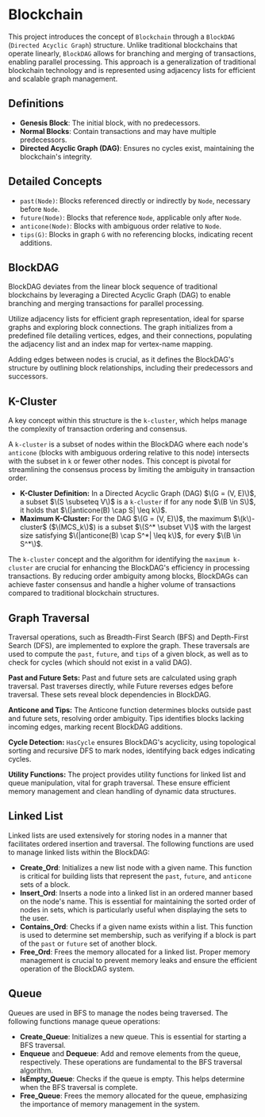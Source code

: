 # Blockchain

This project introduces the concept of `Blockchain` through a `BlockDAG` (`Directed Acyclic Graph`) structure. Unlike traditional blockchains that operate linearly, `BlockDAG` allows for branching and merging of transactions, enabling parallel processing. This approach is a generalization of traditional blockchain technology and is represented using adjacency lists for efficient and scalable graph management.

## Definitions

- **Genesis Block**: The initial block, with no predecessors.
- **Normal Blocks**: Contain transactions and may have multiple predecessors.
- **Directed Acyclic Graph (DAG)**: Ensures no cycles exist, maintaining the blockchain's integrity.

## Detailed Concepts

- `past(Node)`: Blocks referenced directly or indirectly by `Node`, necessary before `Node`.
- `future(Node)`: Blocks that reference `Node`, applicable only after `Node`.
- `anticone(Node)`: Blocks with ambiguous order relative to `Node`.
- `tips(G)`: Blocks in graph `G` with no referencing blocks, indicating recent additions.

## BlockDAG

BlockDAG deviates from the linear block sequence of traditional blockchains by leveraging a Directed Acyclic Graph (DAG) to enable branching and merging transactions for parallel processing.

Utilize adjacency lists for efficient graph representation, ideal for sparse graphs and exploring block connections. The graph initializes from a predefined file detailing vertices, edges, and their connections, populating the adjacency list and an index map for vertex-name mapping.

Adding edges between nodes is crucial, as it defines the BlockDAG's structure by outlining block relationships, including their predecessors and successors.

## K-Cluster

A key concept within this structure is the `k-cluster`, which helps manage the complexity of transaction ordering and consensus.

A `k-cluster` is a subset of nodes within the BlockDAG where each node's `anticone` (blocks with ambiguous ordering relative to this node) intersects with the subset in `k` or fewer other nodes. This concept is pivotal for streamlining the consensus process by limiting the ambiguity in transaction order.

- **K-Cluster Definition:** In a Directed Acyclic Graph (DAG) $\(G = (V, E)\)$, a subset $\(S \subseteq V\)$ is a `k-cluster` if for any node $\(B \in S\)$, it holds that $\(|anticone(B) \cap S| \leq k\)$.
- **Maximum K-Cluster:** For the DAG $\(G = (V, E)\)$, the maximum $\(k\)-cluster$ ($\(MCS_k\)$) is a subset $\(S^* \subset V\)$ with the largest size satisfying $\(|anticone(B) \cap S^*| \leq k\)$, for every $\(B \in S^*\)$.

The `k-cluster` concept and the algorithm for identifying the `maximum k-cluster` are crucial for enhancing the BlockDAG's efficiency in processing transactions. By reducing order ambiguity among blocks, BlockDAGs can achieve faster consensus and handle a higher volume of transactions compared to traditional blockchain structures.

## Graph Traversal

Traversal operations, such as Breadth-First Search (BFS) and Depth-First Search (DFS), are implemented to explore the graph. These traversals are used to compute the `past`, `future`, and `tips` of a given block, as well as to check for cycles (which should not exist in a valid DAG).

**Past and Future Sets:**
Past and future sets are calculated using graph traversal. Past traverses directly, while Future reverses edges before traversal. These sets reveal block dependencies in BlockDAG.

**Anticone and Tips:**
The Anticone function determines blocks outside past and future sets, resolving order ambiguity. Tips identifies blocks lacking incoming edges, marking recent BlockDAG additions.

**Cycle Detection:**
`HasCycle` ensures BlockDAG's acyclicity, using topological sorting and recursive DFS to mark nodes, identifying back edges indicating cycles.

**Utility Functions:**
The project provides utility functions for linked list and queue manipulation, vital for graph traversal. These ensure efficient memory management and clean handling of dynamic data structures.

## Linked List

Linked lists are used extensively for storing nodes in a manner that facilitates ordered insertion and traversal. The following functions are used to manage linked lists within the BlockDAG:

- **Create_Ord**: Initializes a new list node with a given name. This function is critical for building lists that represent the `past`, `future`, and `anticone` sets of a block.
- **Insert_Ord**: Inserts a node into a linked list in an ordered manner based on the node's name. This is essential for maintaining the sorted order of nodes in sets, which is particularly useful when displaying the sets to the user.
- **Contains_Ord**: Checks if a given name exists within a list. This function is used to determine set membership, such as verifying if a block is part of the `past` or `future` set of another block.
- **Free_Ord**: Frees the memory allocated for a linked list. Proper memory management is crucial to prevent memory leaks and ensure the efficient operation of the BlockDAG system.

## Queue

Queues are used in BFS to manage the nodes being traversed. The following functions manage queue operations:

- **Create_Queue**: Initializes a new queue. This is essential for starting a BFS traversal.
- **Enqueue** and **Dequeue**: Add and remove elements from the queue, respectively. These operations are fundamental to the BFS traversal algorithm.
- **IsEmpty_Queue**: Checks if the queue is empty. This helps determine when the BFS traversal is complete.
- **Free_Queue**: Frees the memory allocated for the queue, emphasizing the importance of memory management in the system.
